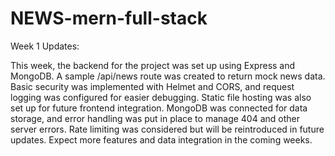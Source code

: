 # NEWS-mern-full-stack
Week 1 Updates:

This week, the backend for the project was set up using Express and MongoDB. A sample /api/news route was created to return mock news data. Basic security was implemented with Helmet and CORS, and request logging was configured for easier debugging. Static file hosting was also set up for future frontend integration. MongoDB was connected for data storage, and error handling was put in place to manage 404 and other server errors. Rate limiting was considered but will be reintroduced in future updates. Expect more features and data integration in the coming weeks.
